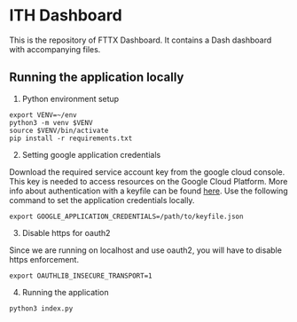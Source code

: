# ITH Dashboard

This is the repository of FTTX Dashboard. It contains a Dash dashboard with accompanying files.

## Running the application locally

1. Python environment setup

```
export VENV=~/env
python3 -m venv $VENV
source $VENV/bin/activate
pip install -r requirements.txt
```

2. Setting google application credentials

Download the required service account key from the google cloud console. This key is needed to access resources on the Google Cloud Platform. More info about authentication with a keyfile can be found [here](https://cloud.google.com/docs/authentication/getting-started). Use the following command to set the application credentials locally.

```
export GOOGLE_APPLICATION_CREDENTIALS=/path/to/keyfile.json
```

3. Disable https for oauth2

Since we are running on localhost and use oauth2, you will have to disable https enforcement.

```
export OAUTHLIB_INSECURE_TRANSPORT=1
```

4. Running the application

```
python3 index.py
```
